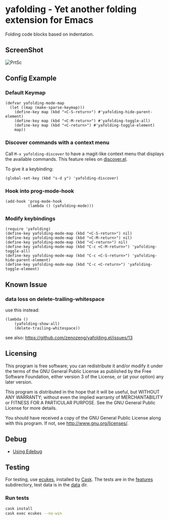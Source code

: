 # yafolding - Yet another folding extension for Emacs

Folding code blocks based on indentation.

## ScreenShot
![PrtSc](https://raw.github.com/zenozeng/yafolding.el/master/psc.png)

## Config Example

### Default Keymap

```emacs-lisp
(defvar yafolding-mode-map
  (let ((map (make-sparse-keymap)))
    (define-key map (kbd "<C-S-return>") #'yafolding-hide-parent-element)
    (define-key map (kbd "<C-M-return>") #'yafolding-toggle-all)
    (define-key map (kbd "<C-return>") #'yafolding-toggle-element)
    map))
```

### Discover commands with a context menu

Call `M-x yafolding-discover` to have a magit-like context menu that
displays the available commands. This feature relies on
[discover.el](https://www.github.com/mickeynp/discover.el).

To give it a keybinding:

    (global-set-key (kbd "s-d y") 'yafolding-discover)

### Hook into prog-mode-hook

```emacs-lisp
(add-hook 'prog-mode-hook
          (lambda () (yafolding-mode)))
```

### Modify keybindings

```
(require 'yafolding)
(define-key yafolding-mode-map (kbd "<C-S-return>") nil)
(define-key yafolding-mode-map (kbd "<C-M-return>") nil)
(define-key yafolding-mode-map (kbd "<C-return>") nil)
(define-key yafolding-mode-map (kbd "C-c <C-M-return>") 'yafolding-toggle-all)
(define-key yafolding-mode-map (kbd "C-c <C-S-return>") 'yafolding-hide-parent-element)
(define-key yafolding-mode-map (kbd "C-c <C-return>") 'yafolding-toggle-element)
```

## Known Issue

### data loss on delete-trailing-whitespace

use this instead:

```emacs-lisp
(lambda ()
    (yafolding-show-all)
    (delete-trailing-whitespace))
```

see also: https://github.com/zenozeng/yafolding.el/issues/13

## Licensing

This program is free software; you can redistribute it and/or modify
it under the terms of the GNU General Public License as published by
the Free Software Foundation, either version 3 of the License, or
(at your option) any later version.

This program is distributed in the hope that it will be useful,
but WITHOUT ANY WARRANTY; without even the implied warranty of
MERCHANTABILITY or FITNESS FOR A PARTICULAR PURPOSE.  See the
GNU General Public License for more details.

You should have received a copy of the GNU General Public License
along with this program.  If not, see <http://www.gnu.org/licenses/>.

## Debug

- [Using Edebug](https://www.gnu.org/software/emacs/manual/html_node/elisp/Using-Edebug.html#Using-Edebug)

## Testing

For testing, use [ecukes](https://github.com/ecukes/ecukes), installed
by [Cask](https://github.com/cask/cask).  The tests are in the
[features](./features/) subdirectory, test data is in the
[data](./test/data) dir.

### Run tests

```bash
cask install
cask exec ecukes --no-win
```

